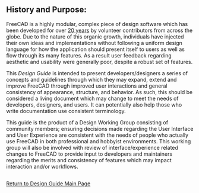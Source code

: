 ## History and Purpose:

FreeCAD is a highly modular, complex piece of design software which has been developed for over [20 years](https://wiki.freecad.org/History) by volunteer contributors from across the globe. Due to the nature of this organic growth, individuals have injected their own ideas and implementations without following a uniform design language for how the application should present itself to users as well as flow through its many features. As a result user feedback regarding aesthetic and usability were generally poor, despite a robust set of features.

This *Design Guide* is intended to present developers/designers a series of concepts and guidelines through which they may expand, extend and improve FreeCAD through improved user interactions and general consistency of appearance, structure, and behavior. As such, this should be considered a living document which may change to meet the needs of developers, designers, and users. It can potentially also help those who write documentation use consistent terminology.

This guide is the product of a Design Working Group consisting of community members; ensuring decisions made regarding the User Interface and User Experience are consistent with the needs of people who actually use FreeCAD in both professional and hobbyist environments. This working group will also be involved with review of interface/experience related changes to FreeCAD to provide input to developers and maintainers regarding the merits and consistency of features which may impact interaction and/or workflows.

##

[Return to Design Guide Main Page](index.md)
